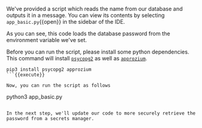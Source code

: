We've provided a script which reads the name from our database and outputs it in a message. You can view its contents by selecting `app_basic.py`{{open}} in the sidebar of the IDE.

As you can see, this code loads the database password from the environment variable we've set.

Before you can run the script, please install some python dependencies. This command will install [`psycopg2`](https://www.psycopg.org/) as well as [`approzium`](https://approzium.com/).
```
pip3 install psycopg2 approzium
```{{execute}}

Now, you can run the script as follows
```
python3 app_basic.py
```{{execute}}

In the next step, we'll update our code to more securely retrieve the password from a secrets manager.
